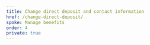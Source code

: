 ```yaml
---
title: Change direct deposit and contact information
href: /change-direct-deposit/
spoke: Manage benefits
order: 4
private: true
---
```

